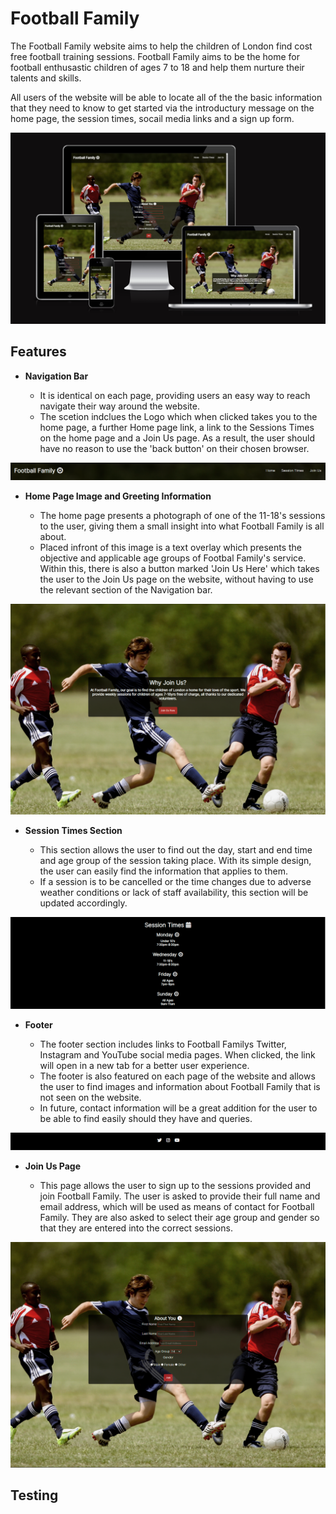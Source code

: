 # Football Family
The Football Family website aims to help the children of London find cost free football training sessions. Football Family aims to be the home for football enthusastic children of ages 7 to 18 and help them nurture their talents and skills.

All users of the website will be able to locate all of the the basic information that they need to know to get started via the introductury message on the home page, the session times, socail media links and a sign up form.

![Responsiveness](assets/images/am-i-responsive.png)

## Features

- __Navigation Bar__

    - It is identical on each page, providing users an easy way to reach navigate their way around the website.
    - The scetion indclues the Logo which when clicked takes you to the home page, a further Home page link, a link to the Sessions Times on the home page and a Join Us page. As a result, the user should have no reason to use the 'back button' on their chosen browser.

![Navbar](assets/images/nav-bar.png)

- __Home Page Image and Greeting Information__

    - The home page presents a photograph of one of the 11-18's sessions to the user, giving them a small insight into what Football Family is all about.
    - Placed infront of this image is a text overlay which presents the objective and applicable age groups of Footbal Family's service. Within this, there is also a button marked 'Join Us Here' which takes the user to the Join Us page on the website, without having to use the relevant section of the Navigation bar.

![Homepage](assets/images/home-page-img.png)

- __Session Times Section__

    - This section allows the user to find out the day, start and end time and age group of the session taking place. With its simple design, the user can easily find the information that applies to them.
    - If a session is to be cancelled or the time changes due to adverse weather conditions or lack of staff availability, this section will be updated accordingly.

![Sessiontimes](assets/images/session-times.png)

- __Footer__

    - The footer section includes links to Football Familys Twitter, Instagram and YouTube social media pages. When clicked, the link will open in a new tab for a better user experience.
    - The footer is also featured on each page of the website and allows the user to find images and information about Football Family that is not seen on the website.
    - In future, contact information will be a great addition for the user to be able to find easily should they have and queries.

![Footer](assets/images/footer.png)

- __Join Us Page__

    - This page allows the user to sign up to the sessions provided and join Football Family. The user is asked to provide their full name and email address, which will be used as means of contact for Football Family. They are also asked to select their age group and gender so that they are entered into the correct sessions.

![Joinus](assets/images/join-us.png)

## Testing

